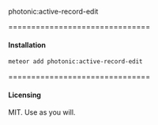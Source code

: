 photonic:active-record-edit

===============================
#### Installation  

````bash
meteor add photonic:active-record-edit
````


===============================
#### Licensing  

MIT.  Use as you will.
